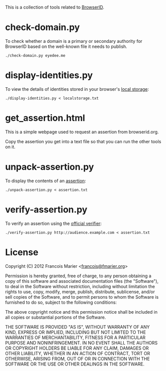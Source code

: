 This is a collection of tools related to [BrowserID](https://browserid.org).

# check-domain.py

To check whether a domain is a primary or secondary authority for BrowserID based on the well-known file it needs to publish.

    ./check-domain.py eyedee.me

# display-identities.py

To view the details of identities stored in your browser's [local storage](https://developer.mozilla.org/en/DOM/Storage):

    ./display-identities.py < localstorage.txt

# get_assertion.html

This is a simple webpage used to request an assertion from browserid.org.

Copy the assertion you get into a text file so that you can run the other
tools on it.

# unpack-assertion.py

To display the contents of an [assertion](https://wiki.mozilla.org/Identity/Verified_Email_Protocol/Latest#Bundled_Assertion):

    ./unpack-assertion.py < assertion.txt

# verify-assertion.py

To verify an assertion using the [official verifier](https://browserid.org/verify):

    ./verify-assertion.py http://audience.example.com < assertion.txt

# License

Copyright (C) 2012 Francois Marier \<francois@fmarier.org\>

Permission is hereby granted, free of charge, to any person obtaining a copy
of this software and associated documentation files (the "Software"), to
deal in the Software without restriction, including without limitation the
rights to use, copy, modify, merge, publish, distribute, sublicense, and/or
sell copies of the Software, and to permit persons to whom the Software is
furnished to do so, subject to the following conditions:

The above copyright notice and this permission notice shall be included in
all copies or substantial portions of the Software.

THE SOFTWARE IS PROVIDED "AS IS", WITHOUT WARRANTY OF ANY KIND, EXPRESS OR
IMPLIED, INCLUDING BUT NOT LIMITED TO THE WARRANTIES OF MERCHANTABILITY,
FITNESS FOR A PARTICULAR PURPOSE AND NONINFRINGEMENT. IN NO EVENT SHALL THE
AUTHORS OR COPYRIGHT HOLDERS BE LIABLE FOR ANY CLAIM, DAMAGES OR OTHER
LIABILITY, WHETHER IN AN ACTION OF CONTRACT, TORT OR OTHERWISE, ARISING
FROM, OUT OF OR IN CONNECTION WITH THE SOFTWARE OR THE USE OR OTHER DEALINGS
IN THE SOFTWARE.
